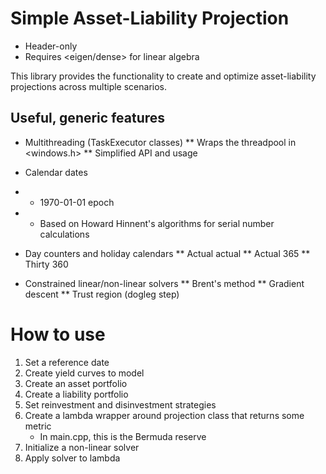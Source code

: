 # Simple Asset-Liability Projection
* Header-only
* Requires <eigen/dense> for linear algebra

This library provides the functionality to create and optimize asset-liability projections across multiple scenarios.

## Useful, generic features
* Multithreading (TaskExecutor classes)
  ** Wraps the threadpool in <windows.h>
  ** Simplified API and usage
  
* Calendar dates
* * 1970-01-01 epoch
* * Based on Howard Hinnent's algorithms for serial number calculations

* Day counters and holiday calendars
  ** Actual actual
  ** Actual 365
  ** Thirty 360
  
* Constrained linear/non-linear solvers
  ** Brent's method
  ** Gradient descent
  ** Trust region (dogleg step)

# How to use

1. Set a reference date
2. Create yield curves to model
3. Create an asset portfolio
4. Create a liability portfolio
5. Set reinvestment and disinvestment strategies
6. Create a lambda wrapper around projection class that returns some metric
   * In main.cpp, this is the Bermuda reserve
8. Initialize a non-linear solver
9. Apply solver to lambda 
